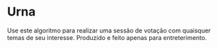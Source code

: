 # Urna

Use este algoritmo para realizar uma sessão de votação com quaisquer temas de seu interesse. Produzido e feito apenas para entreterimento.
